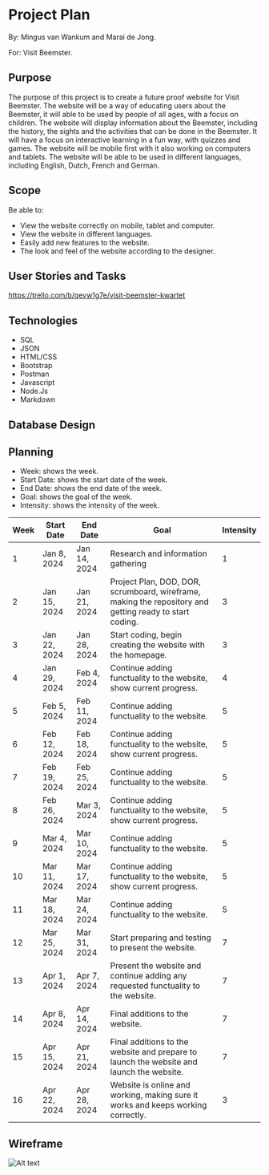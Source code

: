 # Project Plan 

By: Mingus van Wankum and Marai de Jong.

For: Visit Beemster.

## Purpose

The purpose of this project is to create a future proof website for Visit Beemster. The website will be a way of educating users about the Beemster, it will able to be used by people of all ages, with a focus on children. The website will display information about the Beemster, including the history, the sights and the activities that can be done in the Beemster. It will have a focus on interactive learning in a fun way, with quizzes and games. The website will be mobile first with it also working on computers and tablets. The website will be able to be used in different languages, including English, Dutch, French and German.

## Scope

Be able to:
- View the website correctly on mobile, tablet and computer.
- View the website in different languages.
- Easily add new features to the website.
- The look and feel of the website according to the designer.



## User Stories and Tasks

https://trello.com/b/qevw1g7e/visit-beemster-kwartet

## Technologies

- SQL
- JSON
- HTML/CSS
- Bootstrap
- Postman
- Javascript
- Node.Js
- Markdown

## Database Design



## Planning

- Week: shows the week.
- Start Date: shows the start date of the week.
- End Date: shows the end date of the week.
- Goal: shows the goal of the week.
- Intensity: shows the intensity of the week.

| Week | Start Date    | End Date      | Goal                                                              | Intensity            |
|------|---------------|---------------|-------------------------------------------------------------------|----------------------|
| 1    | Jan 8, 2024   | Jan 14, 2024  |Research and information gathering                                 |          1           |
| 2    | Jan 15, 2024  | Jan 21, 2024  |Project Plan, DOD, DOR, scrumboard, wireframe, making the repository and getting ready to start coding.                                                                                                    |          3           |
| 3    | Jan 22, 2024  | Jan 28, 2024  |Start coding, begin creating the website with the homepage.        |          3           |
| 4    | Jan 29, 2024  | Feb 4, 2024   |Continue adding functuality to the website, show current progress. |          4           |
| 5    | Feb 5, 2024   | Feb 11, 2024  |Continue adding functuality to the website.                        |          5           |
| 6    | Feb 12, 2024  | Feb 18, 2024  |Continue adding functuality to the website, show current progress. |          5           |
| 7    | Feb 19, 2024  | Feb 25, 2024  |Continue adding functuality to the website.                        |          5           |
| 8    | Feb 26, 2024  | Mar 3, 2024   |Continue adding functuality to the website, show current progress. |          5           |
| 9    | Mar 4, 2024   | Mar 10, 2024  |Continue adding functuality to the website.                        |          5           |
| 10   | Mar 11, 2024  | Mar 17, 2024  |Continue adding functuality to the website, show current progress. |          5           |
| 11   | Mar 18, 2024  | Mar 24, 2024  |Continue adding functuality to the website.                        |          5           |
| 12   | Mar 25, 2024  | Mar 31, 2024  |Start preparing and testing to present the website.                |          7           |
| 13   | Apr 1, 2024   | Apr 7, 2024   |Present the website and continue adding any requested functuality to the website.                                                                                                   |          7           |
| 14   | Apr 8, 2024   | Apr 14, 2024  |Final additions to the website.                                    |          7           |
| 15   | Apr 15, 2024  | Apr 21, 2024  |Final additions to the website and prepare to launch the website and launch the website.                                                                                                   |          7           |
| 16   | Apr 22, 2024  | Apr 28, 2024  |Website is online and working, making sure it works and keeps working correctly.                                                                                                 |          3           |


## Wireframe

![Alt text](image.png)
